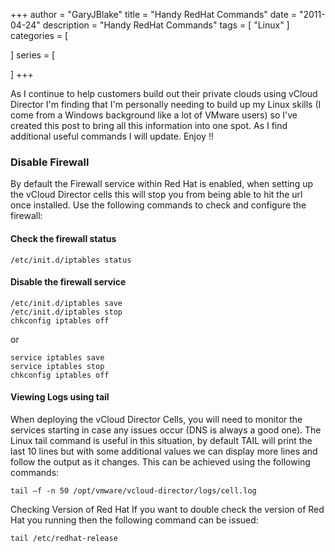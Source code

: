 +++
author = "GaryJBlake"
title = "Handy RedHat Commands"
date = "2011-04-24"
description = "Handy RedHat Commands"
tags = [
    "Linux"
]
categories = [
    
]
series = [

]
+++

As I continue to help customers build out their private clouds using vCloud Director I'm finding that I'm personally needing to build up my Linux skills (I come from a Windows background like a lot of VMware users) so I've created this post to bring all this information into one spot. As I find additional useful commands I will update. Enjoy !!

### Disable Firewall

By default the Firewall service within Red Hat is enabled, when setting up the vCloud Director cells this will stop you from being able to hit the url once installed. Use the following commands to check and configure the firewall:

#### Check the firewall status
```
/etc/init.d/iptables status
```

#### Disable the firewall service
```
/etc/init.d/iptables save
/etc/init.d/iptables stop
chkconfig iptables off
```
or
```
service iptables save
service iptables stop
chkconfig iptables off
```

#### Viewing Logs using tail
When deploying the vCloud Director Cells, you will need to monitor the services starting in case any issues occur (DNS is always a good one). The Linux tail command is useful in this situation, by default TAIL will print the last 10 lines but with some additional values we can display more lines and follow the output as it changes. This can be achieved using the following commands:

```
tail –f -n 50 /opt/vmware/vcloud-director/logs/cell.log
```

Checking Version of Red Hat
If you want to double check the version of Red Hat you running then the following command can be issued:

```
tail /etc/redhat-release
```